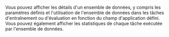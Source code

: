 Vous pouvez afficher les détails d'un ensemble de données, y compris les paramètres définis et l'utilisation de l'ensemble de données dans les tâches d'entraînement ou d'évaluation en fonction du champ d'application défini. Vous pouvez également afficher les statistiques de chaque tâche exécutée par l'ensemble de données.
